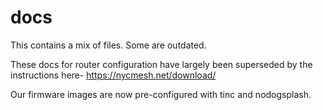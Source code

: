 # docs
This contains a mix of files. Some are outdated.

These docs for router configuration have largely been superseded by the instructions here- https://nycmesh.net/download/

Our firmware images are now pre-configured with tinc and nodogsplash.

